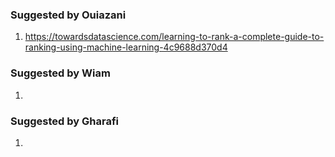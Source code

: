 ### Suggested by Ouiazani

1. https://towardsdatascience.com/learning-to-rank-a-complete-guide-to-ranking-using-machine-learning-4c9688d370d4

### Suggested by Wiam

1. 

### Suggested by Gharafi

1. 
